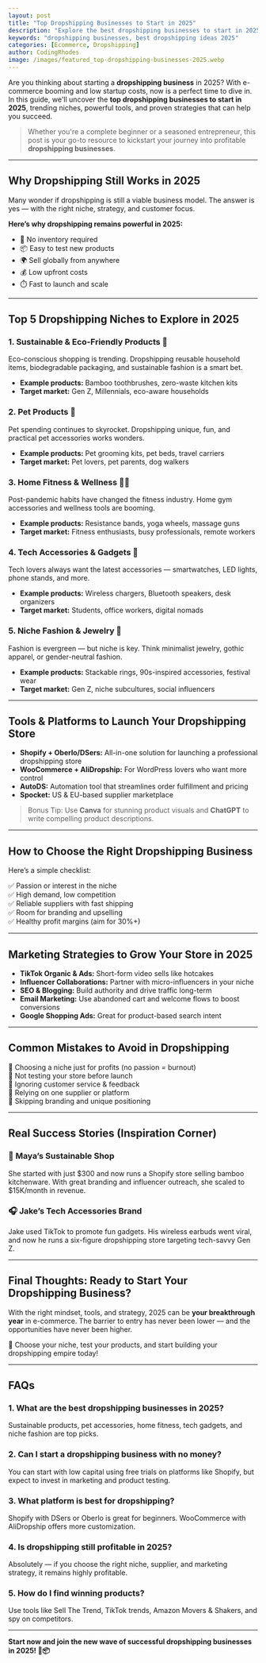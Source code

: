 ```yaml
---
layout: post
title: "Top Dropshipping Businesses to Start in 2025"
description: "Explore the best dropshipping businesses to start in 2025. Learn niches, tips, and strategies for building profitable online stores."
keywords: "dropshipping businesses, best dropshipping ideas 2025"
categories: [Ecommerce, Dropshipping]
author: CodingRhodes
image: /images/featured_top-dropshipping-businesses-2025.webp
---
```


Are you thinking about starting a **dropshipping business** in 2025? With e-commerce booming and low startup costs, now is a perfect time to dive in. In this guide, we'll uncover the **top dropshipping businesses to start in 2025**, trending niches, powerful tools, and proven strategies that can help you succeed.

> Whether you're a complete beginner or a seasoned entrepreneur, this post is your go-to resource to kickstart your journey into profitable **dropshipping businesses**.

---

## Why Dropshipping Still Works in 2025

Many wonder if dropshipping is still a viable business model. The answer is yes — with the right niche, strategy, and customer focus.

**Here’s why dropshipping remains powerful in 2025:**

- 🚫 No inventory required
- 📦 Easy to test new products
- 🌍 Sell globally from anywhere
- 💰 Low upfront costs
- ⏱️ Fast to launch and scale

---

## Top 5 Dropshipping Niches to Explore in 2025

### 1. **Sustainable & Eco-Friendly Products** 🌱

Eco-conscious shopping is trending. Dropshipping reusable household items, biodegradable packaging, and sustainable fashion is a smart bet.

- **Example products:** Bamboo toothbrushes, zero-waste kitchen kits
- **Target market:** Gen Z, Millennials, eco-aware households

### 2. **Pet Products** 🐾

Pet spending continues to skyrocket. Dropshipping unique, fun, and practical pet accessories works wonders.

- **Example products:** Pet grooming kits, pet beds, travel carriers
- **Target market:** Pet lovers, pet parents, dog walkers

### 3. **Home Fitness & Wellness** 🏋️‍♂️

<ins class="adsbygoogle"
     style="display:block"
     data-ad-client="ca-pub-2784742237479601"
     data-ad-slot="3760872290"
     data-ad-format="auto"
     data-full-width-responsive="true"></ins>
<script>
     (adsbygoogle = window.adsbygoogle || []).push({});
</script>

Post-pandemic habits have changed the fitness industry. Home gym accessories and wellness tools are booming.

- **Example products:** Resistance bands, yoga wheels, massage guns
- **Target market:** Fitness enthusiasts, busy professionals, remote workers

### 4. **Tech Accessories & Gadgets** 📱

Tech lovers always want the latest accessories — smartwatches, LED lights, phone stands, and more.

- **Example products:** Wireless chargers, Bluetooth speakers, desk organizers
- **Target market:** Students, office workers, digital nomads

### 5. **Niche Fashion & Jewelry** 💍

Fashion is evergreen — but niche is key. Think minimalist jewelry, gothic apparel, or gender-neutral fashion.

- **Example products:** Stackable rings, 90s-inspired accessories, festival wear
- **Target market:** Gen Z, niche subcultures, social influencers

---

## Tools & Platforms to Launch Your Dropshipping Store

- **Shopify + Oberlo/DSers:** All-in-one solution for launching a professional dropshipping store
- **WooCommerce + AliDropship:** For WordPress lovers who want more control
- **AutoDS:** Automation tool that streamlines order fulfillment and pricing
- **Spocket:** US & EU-based supplier marketplace

> Bonus Tip: Use **Canva** for stunning product visuals and **ChatGPT** to write compelling product descriptions.

---

## How to Choose the Right Dropshipping Business

Here’s a simple checklist:

✅ Passion or interest in the niche  
✅ High demand, low competition  
✅ Reliable suppliers with fast shipping  
✅ Room for branding and upselling  
✅ Healthy profit margins (aim for 30%+)

---

## Marketing Strategies to Grow Your Store in 2025

<ins class="adsbygoogle"
     style="display:block"
     data-ad-client="ca-pub-2784742237479601"
     data-ad-slot="3760872290"
     data-ad-format="auto"
     data-full-width-responsive="true"></ins>
<script>
     (adsbygoogle = window.adsbygoogle || []).push({});
</script>

- **TikTok Organic & Ads:** Short-form video sells like hotcakes
- **Influencer Collaborations:** Partner with micro-influencers in your niche
- **SEO & Blogging:** Build authority and drive traffic long-term
- **Email Marketing:** Use abandoned cart and welcome flows to boost conversions
- **Google Shopping Ads:** Great for product-based search intent

---

## Common Mistakes to Avoid in Dropshipping

🚫 Choosing a niche just for profits (no passion = burnout)  
🚫 Not testing your store before launch  
🚫 Ignoring customer service & feedback  
🚫 Relying on one supplier or platform  
🚫 Skipping branding and unique positioning

---

## Real Success Stories (Inspiration Corner)

### 💼 Maya’s Sustainable Shop
She started with just $300 and now runs a Shopify store selling bamboo kitchenware. With great branding and influencer outreach, she scaled to $15K/month in revenue.

### 🎧 Jake’s Tech Accessories Brand
Jake used TikTok to promote fun gadgets. His wireless earbuds went viral, and now he runs a six-figure dropshipping store targeting tech-savvy Gen Z.

---

## Final Thoughts: Ready to Start Your Dropshipping Business?

With the right mindset, tools, and strategy, 2025 can be **your breakthrough year** in e-commerce. The barrier to entry has never been lower — and the opportunities have never been higher.

🚀 Choose your niche, test your products, and start building your dropshipping empire today!

---

<ins class="adsbygoogle"
     style="display:block"
     data-ad-client="ca-pub-2784742237479601"
     data-ad-slot="3760872290"
     data-ad-format="auto"
     data-full-width-responsive="true"></ins>
<script>
     (adsbygoogle = window.adsbygoogle || []).push({});
</script>

## FAQs

### 1. What are the best dropshipping businesses in 2025?
Sustainable products, pet accessories, home fitness, tech gadgets, and niche fashion are top picks.

### 2. Can I start a dropshipping business with no money?
You can start with low capital using free trials on platforms like Shopify, but expect to invest in marketing and product testing.

### 3. What platform is best for dropshipping?
Shopify with DSers or Oberlo is great for beginners. WooCommerce with AliDropship offers more customization.

### 4. Is dropshipping still profitable in 2025?
Absolutely — if you choose the right niche, supplier, and marketing strategy, it remains highly profitable.

### 5. How do I find winning products?
Use tools like Sell The Trend, TikTok trends, Amazon Movers & Shakers, and spy on competitors.

---

**Start now and join the new wave of successful dropshipping businesses in 2025! 💼📦**

